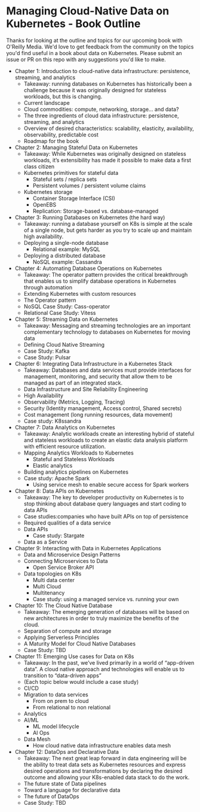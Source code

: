 # Managing Cloud-Native Data on Kubernetes - Book Outline

Thanks for looking at the outline and topics for our upcoming book with O'Reilly Media. 
We'd love to get feedback from the community on the topics you'd find useful in a book about data on Kubernetes. 
Please submit an issue or PR on this repo with any suggestions you'd like to make.


*   Chapter 1: Introduction to cloud-native data infrastructure: persistence, streaming, and analytics
    *   Takeaway: running databases on Kubernetes has historically been a challenge because it was originally designed for stateless workloads, but this is changing.
    *   Current landscape
    *   Cloud commodities: compute, networking, storage… and data?
    *   The three ingredients of cloud data infrastructure: persistence, streaming, and analytics
    *   Overview of desired characteristics: scalability, elasticity, availability, observability, predictable cost
    *   Roadmap for the book
*   Chapter 2: Managing Stateful Data on Kubernetes
    *   Takeaway: While Kubernetes was originally designed on stateless workloads, it’s extensibility has made it possible to make data a first class citizen
    *   Kubernetes primitives for stateful data
        *   Stateful sets / replica sets
        *   Persistent volumes / persistent volume claims
    *   Kubernetes storage
        *   Container Storage Interface (CSI) 
        *   OpenEBS
        *   Replication: Storage-based vs. database-managed 
*   Chapter 3: Running Databases on Kubernetes (the hard way)
    *   Takeaway: running a database yourself on K8s is simple at the scale of a single node, but gets harder as you try to scale up and maintain high availability.
    *   Deploying a single-node database
        *   Relational example: MySQL
    *   Deploying a distributed database
        *   NoSQL example: Cassandra
*   Chapter 4: Automating Database Operations on Kubernetes
    *   Takeaway: The operator pattern provides the critical breakthrough that enables us to simplify database operations in Kubernetes through automation
    *   Extending Kubernetes with custom resources
    *   The Operator pattern
    *   NoSQL Case Study: Cass-operator
    *   Relational Case Study: Vitess
*   Chapter 5: Streaming Data on Kubernetes
    *   Takeaway: Messaging and streaming technologies are an important complementary technology to databases on Kubernetes for moving data
    *   Defining Cloud Native Streaming
    *   Case Study: Kafka
    *   Case Study: Pulsar
*   Chapter 6: Integrating Data Infrastructure in a Kubernetes Stack
    *   Takeaway: Databases and data services must provide interfaces for management, monitoring, and security that allow them to be managed as part of an integrated stack. 
    *   Data Infrastructure and Site Reliability Engineering
    *   High Availability
    *   Observability (Metrics, Logging, Tracing)
    *   Security (Identity management, Access control, Shared secrets)
    *   Cost management (long running resources, data movement)
    *   Case study: K8ssandra
*   Chapter 7: Data Analytics on Kubernetes
    *   Takeaway: Analytic workloads create an interesting hybrid of stateful and stateless workloads to create an elastic data analysis platform with efficient resource utilization. 
    *   Mapping Analytics Workloads to Kubernetes
        *   Stateful and Stateless Workloads
        *   Elastic analytics
    *   Building analytics pipelines on Kubernetes
    *   Case study: Apache Spark
        *   Using service mesh to enable secure access for Spark workers
*   Chapter 8: Data APIs on Kubernetes
    *   Takeaway: The key to developer productivity on Kubernetes is to stop thinking about database query languages and start coding to data APIs
    *   Case studies:companies who have built APIs on top of persistence
    *   Required qualities of a data service
    *   Data APIs
        *   Case study: Stargate
    *   Data as a Service
*   Chapter 9: Interacting with Data in Kubernetes Applications
    *   Data and Microservice Design Patterns
    *   Connecting Microservices to Data
        *   Open Service Broker API
    *   Data topologies on K8s
        *   Multi data center
        *   Multi Cloud
        *   Multitenancy
        *   Case study: using a managed service vs. running your own
*   Chapter 10: The Cloud Native Database
    *   Takeaway: The emerging generation of databases will be based on new architectures in order to truly maximize the benefits of the cloud.
    *   Separation of compute and storage
    *   Applying Serverless Principles
    *   A Maturity Model for Cloud Native Databases
    *   Case Study: TBD
*   Chapter 11: Emerging Use cases for Data on K8s
    *   Takeaway: In the past, we’ve lived primarily in a world of “app-driven data”. A cloud native approach and technologies will enable us to transition to “data-driven apps”
    *   (Each topic below would include a case study)
    *   CI/CD
    *   Migration to data services
        *   From on prem to cloud
        *   From relational to non relational
    *   Analytics
    *   AI/ML
        *   ML model lifecycle
        *   AI Ops
    *   Data Mesh 
        *   How cloud native data infrastructure enables data mesh
*   Chapter 12: DataOps and Declarative Data
    *   Takeaway: The next great leap forward in data engineering will be the ability to treat data sets as Kubernetes resources and express desired operations and transformations by declaring the desired outcome and allowing your K8s-enabled data stack to do the work.
    *   The future state of Data pipelines 
    *   Toward a language for declarative data
    *   The future of DataOps
    *   Case Study: TBD
